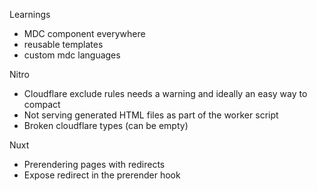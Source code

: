 Learnings

- MDC component everywhere
- reusable templates
- custom mdc languages

Nitro
- Cloudflare exclude rules needs a warning and ideally an easy way to compact
- Not serving generated HTML files as part of the worker script
- Broken cloudflare types (can be empty)

Nuxt
- Prerendering pages with redirects
- Expose redirect in the prerender hook
